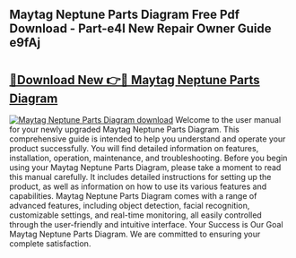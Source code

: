 ## Maytag Neptune Parts Diagram Free Pdf Download - Part-e4I New Repair Owner Guide e9fAj

# <h2><a href="http://dftko2.blite.top/?on=Maytag+Neptune+Parts+Diagram">🔗Download New 👉🔴 Maytag Neptune Parts Diagram</a></h2>

[![Maytag Neptune Parts Diagram download](https://i.imgur.com/lujVjoI.png)](http://dftko2.blite.top/?on=Maytag+Neptune+Parts+Diagram)
Welcome to the user manual for your newly upgraded Maytag Neptune Parts Diagram. This comprehensive guide is intended to help you understand and operate your product successfully. You will find detailed information on features, installation, operation, maintenance, and troubleshooting. Before you begin using your Maytag Neptune Parts Diagram, please take a moment to read this manual carefully. It includes detailed instructions for setting up the product, as well as information on how to use its various features and capabilities. Maytag Neptune Parts Diagram comes with a range of advanced features, including object detection, facial recognition, customizable settings, and real-time monitoring, all easily controlled through the user-friendly and intuitive interface. Your Success is Our Goal Maytag Neptune Parts Diagram. We are committed to ensuring your complete satisfaction.
